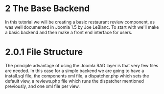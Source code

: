 2 The Base Backend
==========================================

In this tutorial we will be creating a basic restaurant review component, as was well documented in Joomla 1.5 by Joe LeBlanc. To start with we'll make a basic backend and then make a front end interface for users.

2.0.1 File Structure
==========================================

The principle advantage of using the Joomla RAD layer is that very few files are needed. In this case for a simple backend we are going to have a install.sql file, the components xml file, a dispatcher.php which sets the default view, a reviews.php file which runs the dispatcher mentioned previously, and one xml file per view.